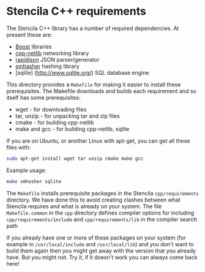 # Stencila C++ requirements

The Stencila C++ library has a number of required dependencies. At present these are:

* [Boost](http://www.boost.org/) libraries
* [cpp-netlib](http://cpp-netlib.github.com/) networking library
* [rapidjson](http://code.google.com/p/rapidjson/) JSON parser/generator
* [smhasher](http://code.google.com/p/smhasher/) hashing library
* [sqlite] (http://www.sqlite.org/) SQL database engine

This directory provides a `Makefile` for making it easier to install these prerequisites. 
The Makefile downloads and builds each requirement and so itself has some prerequisites:

* wget - for downloading files
* tar, unzip - for unpacking tar and zip files
* cmake - for building cpp-netlib
* make and gcc - for building cpp-netlib, sqlite

If you are on Ubuntu, or another Linux with apt-get, you can get all these files with:

```sh
sudo apt-get install wget tar unzip cmake make gcc
```

Example usage:

```sh
make smhasher sqlite
```

The `Makefile` installs prerequisite packages in the Stencila `cpp/requirements` directory. 
We have done this to avoid creating clashes between what Stencila requires and what is already on your system.
The file `Makefile.common` in the `cpp` directory defines compiler options for including `cpp/requirements/include` and `cpp/requirements/lib` in the compiler search path

If you already have one or more of these packages on your system (for example in `/usr/local/include` and `/usr/local/lib`) and you don't want to build them again then you 
might get away with the version that you already have. But you might not. Try it, if it doesn't work you can always come back here!





